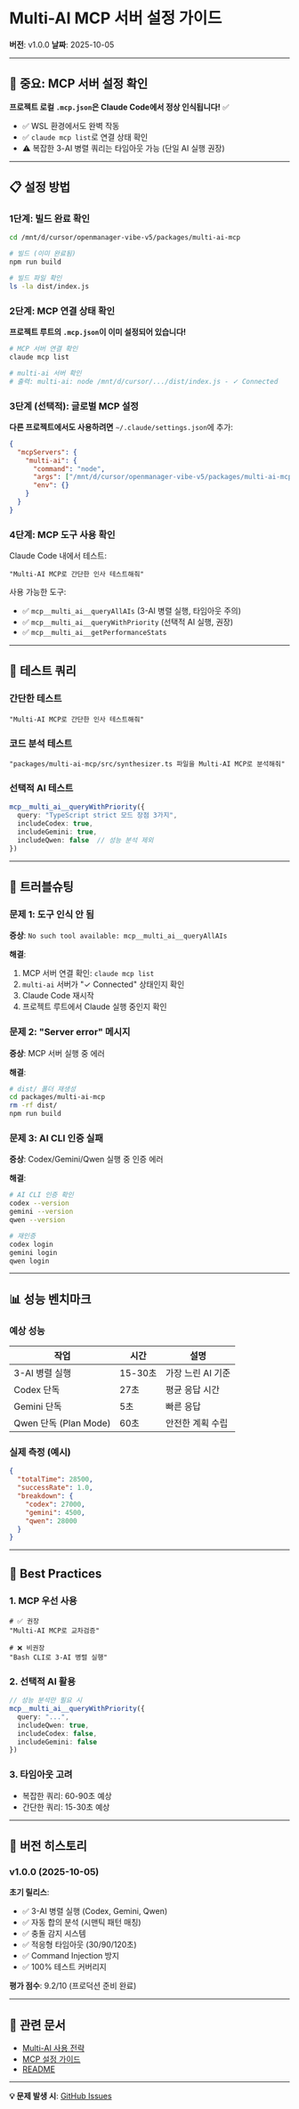# Multi-AI MCP 서버 설정 가이드

**버전**: v1.0.0
**날짜**: 2025-10-05

---

## 🚨 중요: MCP 서버 설정 확인

**프로젝트 로컬 `.mcp.json`은 Claude Code에서 정상 인식됩니다!** ✅

- ✅ WSL 환경에서도 완벽 작동
- ✅ `claude mcp list`로 연결 상태 확인
- ⚠️ 복잡한 3-AI 병렬 쿼리는 타임아웃 가능 (단일 AI 실행 권장)

---

## 📋 설정 방법

### 1단계: 빌드 완료 확인

```bash
cd /mnt/d/cursor/openmanager-vibe-v5/packages/multi-ai-mcp

# 빌드 (이미 완료됨)
npm run build

# 빌드 파일 확인
ls -la dist/index.js
```

### 2단계: MCP 연결 상태 확인

**프로젝트 루트의 `.mcp.json`이 이미 설정되어 있습니다!**

```bash
# MCP 서버 연결 확인
claude mcp list

# multi-ai 서버 확인
# 출력: multi-ai: node /mnt/d/cursor/.../dist/index.js - ✓ Connected
```

### 3단계 (선택적): 글로벌 MCP 설정

**다른 프로젝트에서도 사용하려면** `~/.claude/settings.json`에 추가:

```json
{
  "mcpServers": {
    "multi-ai": {
      "command": "node",
      "args": ["/mnt/d/cursor/openmanager-vibe-v5/packages/multi-ai-mcp/dist/index.js"],
      "env": {}
    }
  }
}
```

### 4단계: MCP 도구 사용 확인

Claude Code 내에서 테스트:

```
"Multi-AI MCP로 간단한 인사 테스트해줘"
```

사용 가능한 도구:
- ✅ `mcp__multi_ai__queryAllAIs` (3-AI 병렬 실행, 타임아웃 주의)
- ✅ `mcp__multi_ai__queryWithPriority` (선택적 AI 실행, 권장)
- ✅ `mcp__multi_ai__getPerformanceStats`

---

## 🧪 테스트 쿼리

### 간단한 테스트

```
"Multi-AI MCP로 간단한 인사 테스트해줘"
```

### 코드 분석 테스트

```
"packages/multi-ai-mcp/src/synthesizer.ts 파일을 Multi-AI MCP로 분석해줘"
```

### 선택적 AI 테스트

```typescript
mcp__multi_ai__queryWithPriority({
  query: "TypeScript strict 모드 장점 3가지",
  includeCodex: true,
  includeGemini: true,
  includeQwen: false  // 성능 분석 제외
})
```

---

## 🔧 트러블슈팅

### 문제 1: 도구 인식 안 됨

**증상**: `No such tool available: mcp__multi_ai__queryAllAIs`

**해결**:
1. MCP 서버 연결 확인: `claude mcp list`
2. `multi-ai` 서버가 "✓ Connected" 상태인지 확인
3. Claude Code 재시작
4. 프로젝트 루트에서 Claude 실행 중인지 확인

### 문제 2: "Server error" 메시지

**증상**: MCP 서버 실행 중 에러

**해결**:
```bash
# dist/ 폴더 재생성
cd packages/multi-ai-mcp
rm -rf dist/
npm run build
```

### 문제 3: AI CLI 인증 실패

**증상**: Codex/Gemini/Qwen 실행 중 인증 에러

**해결**:
```bash
# AI CLI 인증 확인
codex --version
gemini --version
qwen --version

# 재인증
codex login
gemini login
qwen login
```

---

## 📊 성능 벤치마크

### 예상 성능

| 작업 | 시간 | 설명 |
|------|------|------|
| 3-AI 병렬 실행 | 15-30초 | 가장 느린 AI 기준 |
| Codex 단독 | 27초 | 평균 응답 시간 |
| Gemini 단독 | 5초 | 빠른 응답 |
| Qwen 단독 (Plan Mode) | 60초 | 안전한 계획 수립 |

### 실제 측정 (예시)

```json
{
  "totalTime": 28500,
  "successRate": 1.0,
  "breakdown": {
    "codex": 27000,
    "gemini": 4500,
    "qwen": 28000
  }
}
```

---

## 🎯 Best Practices

### 1. MCP 우선 사용

```
# ✅ 권장
"Multi-AI MCP로 교차검증"

# ❌ 비권장
"Bash CLI로 3-AI 병렬 실행"
```

### 2. 선택적 AI 활용

```typescript
// 성능 분석만 필요 시
mcp__multi_ai__queryWithPriority({
  query: "...",
  includeQwen: true,
  includeCodex: false,
  includeGemini: false
})
```

### 3. 타임아웃 고려

- 복잡한 쿼리: 60-90초 예상
- 간단한 쿼리: 15-30초 예상

---

## 📝 버전 히스토리

### v1.0.0 (2025-10-05)

**초기 릴리스**:
- ✅ 3-AI 병렬 실행 (Codex, Gemini, Qwen)
- ✅ 자동 합의 분석 (시맨틱 패턴 매칭)
- ✅ 충돌 감지 시스템
- ✅ 적응형 타임아웃 (30/90/120초)
- ✅ Command Injection 방지
- ✅ 100% 테스트 커버리지

**평가 점수**: 9.2/10 (프로덕션 준비 완료)

---

## 🔗 관련 문서

- [Multi-AI 사용 전략](../../CLAUDE.md#-multi-ai-사용-전략-2025-10-05-신규)
- [MCP 설정 가이드](../../docs/claude/environment/mcp/mcp-configuration.md)
- [README](./README.md)

---

**💡 문제 발생 시**: [GitHub Issues](https://github.com/skyasu2/openmanager-vibe-v5/issues)
